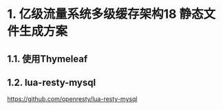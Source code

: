 # 1. 亿级流量系统多级缓存架构18 静态文件生成方案

## 1.1. 使用Thymeleaf

## 1.2. lua-resty-mysql

https://github.com/openresty/lua-resty-mysql